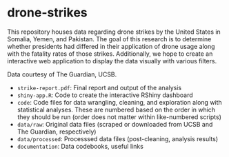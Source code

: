 # drone-strikes

This repository houses data regarding drone strikes by the United States in Somalia, Yemen, and Pakistan. The goal of this research is to determine whether presidents had differed in their application of drone usage along with the fatality rates of those strikes. Additionally, we hope to create an interactive web application to display the data visually with various filters.

Data courtesy of The Guardian, UCSB.

- `strike-report.pdf`: Final report and output of the analysis
- `shiny-app.R`: Code to create the interactive RShiny dashboard
- `code`: Code files for data wrangling, cleaning, and exploration along with statistical analyses. These are numbered based on the order in which they should be run (order does not matter within like-numbered scripts)
- `data/raw`: Original data files (scraped or downloaded from UCSB and The Guardian, respectively)
- `data/processed`: Processsed data files (post-cleaning, analysis results)
- `documentation`: Data codebooks, useful links
